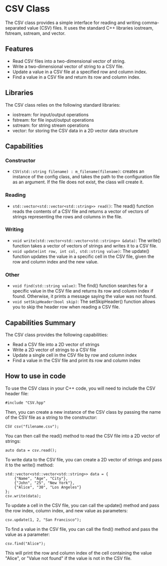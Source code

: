 # CSV Class
The CSV class provides a simple interface for reading and writing comma-separated value (CSV) files. It uses the standard C++ libraries iostream, fstream, sstream, and vector.

## Features
- Read CSV files into a two-dimensional vector of string.
- Write a two-dimensional vector of string to a CSV file.
- Update a value in a CSV file at a specified row and column index.
- Find a value in a CSV file and return its row and column index.


## Libraries
The CSV class relies on the following standard libraries:
- iostream: for input/output operations
- fstream: for file input/output operations
- sstream: for string stream operations
- vector: for storing the CSV data in a 2D vector data structure

## Capabilities

### Constructor
- `CSV(std::string filename) : m_filename(filename)`: creates an instance of the config class, and takes the path to the configuration file as an argument. If the file does not exist, the class will create it.

### Reading
- `std::vector<std::vector<std::string>> read()`: The read() function reads the contents of a CSV file and returns a vector of vectors of strings representing the rows and columns in the file.

### Writing
- `void write(std::vector<std::vector<std::string>> &data)`: The write() function takes a vector of vectors of strings and writes it to a CSV file.
- `void update(int row, int col, std::string value)`: The update() function updates the value in a specific cell in the CSV file, given the row and column index and the new value.

### Other
- `void find(std::string value)`: The find() function searches for a specific value in the CSV file and returns its row and column index if found. Otherwise, it prints a message saying the value was not found.
- `void setSkipHeader(bool skip)`: The setSkipHeader() function allows you to skip the header row when reading a CSV file.


## Capabilities Summary
The CSV class provides the following capabilities:
- Read a CSV file into a 2D vector of strings
- Write a 2D vector of strings to a CSV file
- Update a single cell in the CSV file by row and column index
- Find a value in the CSV file and print its row and column index

## How to use in code
To use the CSV class in your C++ code, you will need to include the CSV header file:
~~~~~
#include "CSV.hpp"
~~~~~

Then, you can create a new instance of the CSV class by passing the name of the CSV file as a string to the constructor:
~~~~~
CSV csv("filename.csv");
~~~~~

You can then call the read() method to read the CSV file into a 2D vector of strings:
~~~~~
auto data = csv.read();
~~~~~

To write data to the CSV file, you can create a 2D vector of strings and pass it to the write() method:
~~~~~
std::vector<std::vector<std::string>> data = {
    {"Name", "Age", "City"},
    {"John", "25", "New York"},
    {"Alice", "30", "Los Angeles"}
};
csv.write(data);
~~~~~

To update a cell in the CSV file, you can call the update() method and pass the row index, column index, and new value as parameters:
~~~~~
csv.update(1, 2, "San Francisco");
~~~~~

To find a value in the CSV file, you can call the find() method and pass the value as a parameter:
~~~~~
csv.find("Alice");
~~~~~

This will print the row and column index of the cell containing the value "Alice", or "Value not found" if the value is not in the CSV file.